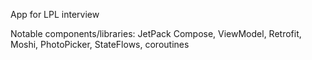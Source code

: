 App for LPL interview

Notable components/libraries: JetPack Compose, ViewModel, Retrofit, Moshi, PhotoPicker, StateFlows, coroutines
